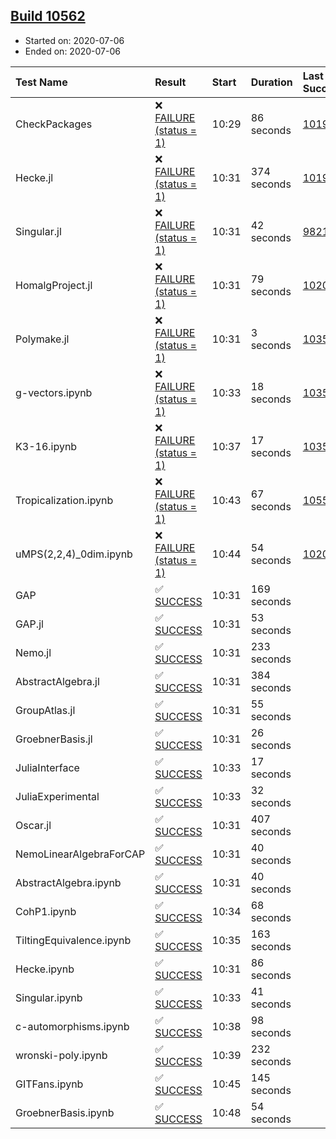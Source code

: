 ## [Build 10562](https://oscarci.mathematik.uni-kl.de/job/oscar/10562/)

* Started on: 2020-07-06
* Ended on: 2020-07-06

| Test Name    | Result | Start | Duration | Last Success | First Failure |
|:-------------|:-------|:------|:---------|:-------------|:--------------|
| CheckPackages | ❌ [FAILURE (status = 1)](https://oscarci.mathematik.uni-kl.de/job/oscar/10562/artifact/logs/build-10562/CheckPackages.log) | 10:29 | 86 seconds | [10197](https://oscarci.mathematik.uni-kl.de/job/oscar/10197/) | [10198](https://oscarci.mathematik.uni-kl.de/job/oscar/10198/) |
| Hecke.jl | ❌ [FAILURE (status = 1)](https://oscarci.mathematik.uni-kl.de/job/oscar/10562/artifact/logs/build-10562/Hecke.jl.log) | 10:31 | 374 seconds | [10197](https://oscarci.mathematik.uni-kl.de/job/oscar/10197/) | [10198](https://oscarci.mathematik.uni-kl.de/job/oscar/10198/) |
| Singular.jl | ❌ [FAILURE (status = 1)](https://oscarci.mathematik.uni-kl.de/job/oscar/10562/artifact/logs/build-10562/Singular.jl.log) | 10:31 | 42 seconds | [9821](https://oscarci.mathematik.uni-kl.de/job/oscar/9821/) | [9822](https://oscarci.mathematik.uni-kl.de/job/oscar/9822/) |
| HomalgProject.jl | ❌ [FAILURE (status = 1)](https://oscarci.mathematik.uni-kl.de/job/oscar/10562/artifact/logs/build-10562/HomalgProject.jl.log) | 10:31 | 79 seconds | [10209](https://oscarci.mathematik.uni-kl.de/job/oscar/10209/) | [10210](https://oscarci.mathematik.uni-kl.de/job/oscar/10210/) |
| Polymake.jl | ❌ [FAILURE (status = 1)](https://oscarci.mathematik.uni-kl.de/job/oscar/10562/artifact/logs/build-10562/Polymake.jl.log) | 10:31 | 3 seconds | [10356](https://oscarci.mathematik.uni-kl.de/job/oscar/10356/) | [10357](https://oscarci.mathematik.uni-kl.de/job/oscar/10357/) |
| g-vectors.ipynb | ❌ [FAILURE (status = 1)](https://oscarci.mathematik.uni-kl.de/job/oscar/10562/artifact/logs/build-10562/g-vectors.ipynb.log) | 10:33 | 18 seconds | [10356](https://oscarci.mathematik.uni-kl.de/job/oscar/10356/) | [10357](https://oscarci.mathematik.uni-kl.de/job/oscar/10357/) |
| K3-16.ipynb | ❌ [FAILURE (status = 1)](https://oscarci.mathematik.uni-kl.de/job/oscar/10562/artifact/logs/build-10562/K3-16.ipynb.log) | 10:37 | 17 seconds | [10356](https://oscarci.mathematik.uni-kl.de/job/oscar/10356/) | [10357](https://oscarci.mathematik.uni-kl.de/job/oscar/10357/) |
| Tropicalization.ipynb | ❌ [FAILURE (status = 1)](https://oscarci.mathematik.uni-kl.de/job/oscar/10562/artifact/logs/build-10562/Tropicalization.ipynb.log) | 10:43 | 67 seconds | [10559](https://oscarci.mathematik.uni-kl.de/job/oscar/10559/) | [10560](https://oscarci.mathematik.uni-kl.de/job/oscar/10560/) |
| uMPS(2,2,4)_0dim.ipynb | ❌ [FAILURE (status = 1)](https://oscarci.mathematik.uni-kl.de/job/oscar/10562/artifact/logs/build-10562/uMPS-2-2-4-_0dim.ipynb.log) | 10:44 | 54 seconds | [10209](https://oscarci.mathematik.uni-kl.de/job/oscar/10209/) | [10210](https://oscarci.mathematik.uni-kl.de/job/oscar/10210/) |
| GAP | ✅ [SUCCESS](https://oscarci.mathematik.uni-kl.de/job/oscar/10562/artifact/logs/build-10562/GAP.log) | 10:31 | 169 seconds |  |  |
| GAP.jl | ✅ [SUCCESS](https://oscarci.mathematik.uni-kl.de/job/oscar/10562/artifact/logs/build-10562/GAP.jl.log) | 10:31 | 53 seconds |  |  |
| Nemo.jl | ✅ [SUCCESS](https://oscarci.mathematik.uni-kl.de/job/oscar/10562/artifact/logs/build-10562/Nemo.jl.log) | 10:31 | 233 seconds |  |  |
| AbstractAlgebra.jl | ✅ [SUCCESS](https://oscarci.mathematik.uni-kl.de/job/oscar/10562/artifact/logs/build-10562/AbstractAlgebra.jl.log) | 10:31 | 384 seconds |  |  |
| GroupAtlas.jl | ✅ [SUCCESS](https://oscarci.mathematik.uni-kl.de/job/oscar/10562/artifact/logs/build-10562/GroupAtlas.jl.log) | 10:31 | 55 seconds |  |  |
| GroebnerBasis.jl | ✅ [SUCCESS](https://oscarci.mathematik.uni-kl.de/job/oscar/10562/artifact/logs/build-10562/GroebnerBasis.jl.log) | 10:31 | 26 seconds |  |  |
| JuliaInterface | ✅ [SUCCESS](https://oscarci.mathematik.uni-kl.de/job/oscar/10562/artifact/logs/build-10562/JuliaInterface.log) | 10:33 | 17 seconds |  |  |
| JuliaExperimental | ✅ [SUCCESS](https://oscarci.mathematik.uni-kl.de/job/oscar/10562/artifact/logs/build-10562/JuliaExperimental.log) | 10:33 | 32 seconds |  |  |
| Oscar.jl | ✅ [SUCCESS](https://oscarci.mathematik.uni-kl.de/job/oscar/10562/artifact/logs/build-10562/Oscar.jl.log) | 10:31 | 407 seconds |  |  |
| NemoLinearAlgebraForCAP | ✅ [SUCCESS](https://oscarci.mathematik.uni-kl.de/job/oscar/10562/artifact/logs/build-10562/NemoLinearAlgebraForCAP.log) | 10:31 | 40 seconds |  |  |
| AbstractAlgebra.ipynb | ✅ [SUCCESS](https://oscarci.mathematik.uni-kl.de/job/oscar/10562/artifact/logs/build-10562/AbstractAlgebra.ipynb.log) | 10:31 | 40 seconds |  |  |
| CohP1.ipynb | ✅ [SUCCESS](https://oscarci.mathematik.uni-kl.de/job/oscar/10562/artifact/logs/build-10562/CohP1.ipynb.log) | 10:34 | 68 seconds |  |  |
| TiltingEquivalence.ipynb | ✅ [SUCCESS](https://oscarci.mathematik.uni-kl.de/job/oscar/10562/artifact/logs/build-10562/TiltingEquivalence.ipynb.log) | 10:35 | 163 seconds |  |  |
| Hecke.ipynb | ✅ [SUCCESS](https://oscarci.mathematik.uni-kl.de/job/oscar/10562/artifact/logs/build-10562/Hecke.ipynb.log) | 10:31 | 86 seconds |  |  |
| Singular.ipynb | ✅ [SUCCESS](https://oscarci.mathematik.uni-kl.de/job/oscar/10562/artifact/logs/build-10562/Singular.ipynb.log) | 10:33 | 41 seconds |  |  |
| c-automorphisms.ipynb | ✅ [SUCCESS](https://oscarci.mathematik.uni-kl.de/job/oscar/10562/artifact/logs/build-10562/c-automorphisms.ipynb.log) | 10:38 | 98 seconds |  |  |
| wronski-poly.ipynb | ✅ [SUCCESS](https://oscarci.mathematik.uni-kl.de/job/oscar/10562/artifact/logs/build-10562/wronski-poly.ipynb.log) | 10:39 | 232 seconds |  |  |
| GITFans.ipynb | ✅ [SUCCESS](https://oscarci.mathematik.uni-kl.de/job/oscar/10562/artifact/logs/build-10562/GITFans.ipynb.log) | 10:45 | 145 seconds |  |  |
| GroebnerBasis.ipynb | ✅ [SUCCESS](https://oscarci.mathematik.uni-kl.de/job/oscar/10562/artifact/logs/build-10562/GroebnerBasis.ipynb.log) | 10:48 | 54 seconds |  |  |
